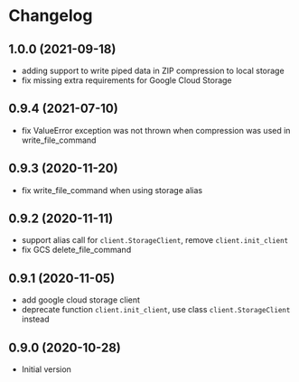 # Changelog

## 1.0.0 (2021-09-18)

- adding support to write piped data in ZIP compression to local storage
- fix missing extra requirements for Google Cloud Storage

## 0.9.4 (2021-07-10)

- fix ValueError exception was not thrown when compression was used in write_file_command

## 0.9.3 (2020-11-20)

- fix write_file_command when using storage alias

## 0.9.2 (2020-11-11)

- support alias call for `client.StorageClient`, remove `client.init_client`
- fix GCS delete_file_command

## 0.9.1 (2020-11-05)

- add google cloud storage client
- deprecate function `client.init_client`, use class `client.StorageClient` instead

## 0.9.0 (2020-10-28)

- Initial version
